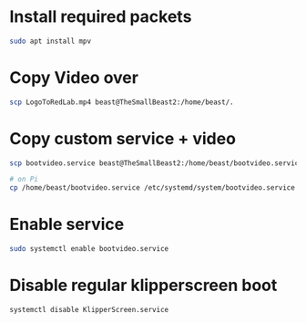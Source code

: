 # Install required packets
```bash
sudo apt install mpv
```

# Copy Video over
```bash
scp LogoToRedLab.mp4 beast@TheSmallBeast2:/home/beast/.
```

# Copy custom service + video
```bash
scp bootvideo.service beast@TheSmallBeast2:/home/beast/bootvideo.service

# on Pi
cp /home/beast/bootvideo.service /etc/systemd/system/bootvideo.service
```

# Enable service
```bash
sudo systemctl enable bootvideo.service
```

# Disable regular klipperscreen boot
```bash
systemctl disable KlipperScreen.service
```
